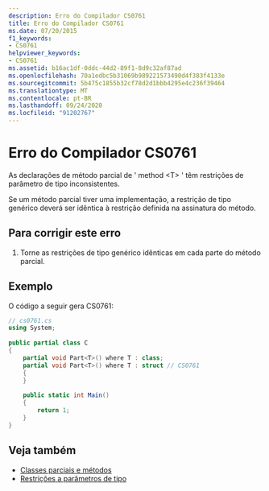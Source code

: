 ```yaml
---
description: Erro do Compilador CS0761
title: Erro do Compilador CS0761
ms.date: 07/20/2015
f1_keywords:
- CS0761
helpviewer_keywords:
- CS0761
ms.assetid: b16ac1df-0ddc-44d2-89f1-8d9c32af87ad
ms.openlocfilehash: 70a1edbc5b31069b989221573490d4f383f4133e
ms.sourcegitcommit: 5b475c1855b32cf78d2d1bbb4295e4c236f39464
ms.translationtype: MT
ms.contentlocale: pt-BR
ms.lasthandoff: 09/24/2020
ms.locfileid: "91202767"
---
```

# <a name="compiler-error-cs0761"></a>Erro do Compilador CS0761

As declarações de método parcial de ' method \<T> ' têm restrições de parâmetro de tipo inconsistentes.  
  
 Se um método parcial tiver uma implementação, a restrição de tipo genérico deverá ser idêntica à restrição definida na assinatura do método.  
  
## <a name="to-correct-this-error"></a>Para corrigir este erro  
  
1. Torne as restrições de tipo genérico idênticas em cada parte do método parcial.  
  
## <a name="example"></a>Exemplo  

 O código a seguir gera CS0761:  
  
```csharp  
// cs0761.cs  
using System;  
  
public partial class C  
{  
    partial void Part<T>() where T : class;  
    partial void Part<T>() where T : struct // CS0761  
    {  
    }  
  
    public static int Main()  
    {  
        return 1;  
    }  
}  
```  
  
## <a name="see-also"></a>Veja também

- [Classes parciais e métodos](../programming-guide/classes-and-structs/partial-classes-and-methods.md)
- [Restrições a parâmetros de tipo](../programming-guide/generics/constraints-on-type-parameters.md)
